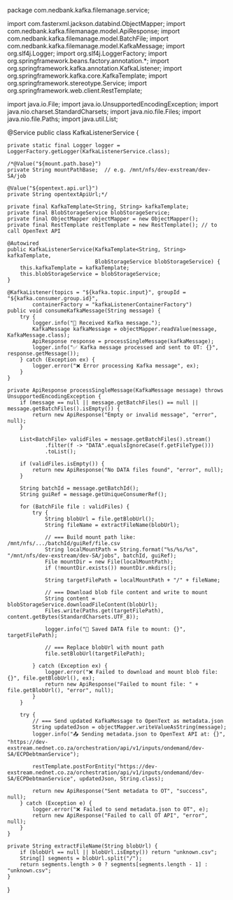 package com.nedbank.kafka.filemanage.service;

import com.fasterxml.jackson.databind.ObjectMapper;
import com.nedbank.kafka.filemanage.model.ApiResponse;
import com.nedbank.kafka.filemanage.model.BatchFile;
import com.nedbank.kafka.filemanage.model.KafkaMessage;
import org.slf4j.Logger;
import org.slf4j.LoggerFactory;
import org.springframework.beans.factory.annotation.*;
import org.springframework.kafka.annotation.KafkaListener;
import org.springframework.kafka.core.KafkaTemplate;
import org.springframework.stereotype.Service;
import org.springframework.web.client.RestTemplate;

import java.io.File;
import java.io.UnsupportedEncodingException;
import java.nio.charset.StandardCharsets;
import java.nio.file.Files;
import java.nio.file.Paths;
import java.util.List;

@Service
public class KafkaListenerService {

    private static final Logger logger = LoggerFactory.getLogger(KafkaListenerService.class);

    /*@Value("${mount.path.base}")
    private String mountPathBase;  // e.g. /mnt/nfs/dev-exstream/dev-SA/job

    @Value("${opentext.api.url}")
    private String opentextApiUrl;*/

    private final KafkaTemplate<String, String> kafkaTemplate;
    private final BlobStorageService blobStorageService;
    private final ObjectMapper objectMapper = new ObjectMapper();
    private final RestTemplate restTemplate = new RestTemplate(); // to call OpenText API

    @Autowired
    public KafkaListenerService(KafkaTemplate<String, String> kafkaTemplate,
                                BlobStorageService blobStorageService) {
        this.kafkaTemplate = kafkaTemplate;
        this.blobStorageService = blobStorageService;
    }

    @KafkaListener(topics = "${kafka.topic.input}", groupId = "${kafka.consumer.group.id}",
            containerFactory = "kafkaListenerContainerFactory")
    public void consumeKafkaMessage(String message) {
        try {
            logger.info("📩 Received Kafka message.");
            KafkaMessage kafkaMessage = objectMapper.readValue(message, KafkaMessage.class);
            ApiResponse response = processSingleMessage(kafkaMessage);
            logger.info("✅ Kafka message processed and sent to OT: {}", response.getMessage());
        } catch (Exception ex) {
            logger.error("❌ Error processing Kafka message", ex);
        }
    }

    private ApiResponse processSingleMessage(KafkaMessage message) throws UnsupportedEncodingException {
        if (message == null || message.getBatchFiles() == null || message.getBatchFiles().isEmpty()) {
            return new ApiResponse("Empty or invalid message", "error", null);
        }

        List<BatchFile> validFiles = message.getBatchFiles().stream()
                .filter(f -> "DATA".equalsIgnoreCase(f.getFileType()))
                .toList();

        if (validFiles.isEmpty()) {
            return new ApiResponse("No DATA files found", "error", null);
        }

        String batchId = message.getBatchId();
        String guiRef = message.getUniqueConsumerRef();

        for (BatchFile file : validFiles) {
            try {
                String blobUrl = file.getBlobUrl();
                String fileName = extractFileName(blobUrl);

                // === Build mount path like: /mnt/nfs/.../batchId/guiRef/file.csv
                String localMountPath = String.format("%s/%s/%s", "/mnt/nfs/dev-exstream/dev-SA/jobs", batchId, guiRef);
                File mountDir = new File(localMountPath);
                if (!mountDir.exists()) mountDir.mkdirs();

                String targetFilePath = localMountPath + "/" + fileName;

                // === Download blob file content and write to mount
                String content = blobStorageService.downloadFileContent(blobUrl);
                Files.write(Paths.get(targetFilePath), content.getBytes(StandardCharsets.UTF_8));

                logger.info("📁 Saved DATA file to mount: {}", targetFilePath);

                // === Replace blobUrl with mount path
                file.setBlobUrl(targetFilePath);

            } catch (Exception ex) {
                logger.error("❌ Failed to download and mount blob file: {}", file.getBlobUrl(), ex);
                return new ApiResponse("Failed to mount file: " + file.getBlobUrl(), "error", null);
            }
        }

        try {
            // === Send updated KafkaMessage to OpenText as metadata.json
            String updatedJson = objectMapper.writeValueAsString(message);
            logger.info("📤 Sending metadata.json to OpenText API at: {}", "https://dev-exstream.nednet.co.za/orchestration/api/v1/inputs/ondemand/dev-SA/ECPDebtmanService");

            restTemplate.postForEntity("https://dev-exstream.nednet.co.za/orchestration/api/v1/inputs/ondemand/dev-SA/ECPDebtmanService", updatedJson, String.class);

            return new ApiResponse("Sent metadata to OT", "success", null);
        } catch (Exception e) {
            logger.error("❌ Failed to send metadata.json to OT", e);
            return new ApiResponse("Failed to call OT API", "error", null);
        }
    }

    private String extractFileName(String blobUrl) {
        if (blobUrl == null || blobUrl.isEmpty()) return "unknown.csv";
        String[] segments = blobUrl.split("/");
        return segments.length > 0 ? segments[segments.length - 1] : "unknown.csv";
    }
}

